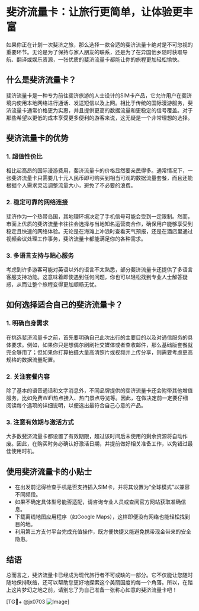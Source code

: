 # 斐济流量卡：让旅行更简单，让体验更丰富

如果你正在计划一次斐济之旅，那么选择一款合适的斐济流量卡绝对是不可忽视的重要环节。无论是为了保持与家人朋友的联系，还是为了在异国他乡随时获取导航、翻译或娱乐资源，一张优质的斐济流量卡都能让你的旅程更加轻松愉快。

## 什么是斐济流量卡？

斐济流量卡是一种专为前往斐济旅游的人士设计的SIM卡产品，它允许用户在斐济境内使用本地网络进行通话、发送短信以及上网。相比于传统的国际漫游服务，斐济流量卡通常价格更为实惠，并且提供更高的数据流量和更稳定的信号覆盖。对于那些希望以更低的成本享受更多便利的游客来说，这无疑是一个非常理想的选择。

## 斐济流量卡的优势

### 1. 超值性价比
相比起高昂的国际漫游费用，斐济流量卡的价格显然要亲民得多。通常情况下，一张斐济流量卡只需要几十元人民币即可购买到相当可观的数据流量套餐，而且还能根据个人需求灵活调整流量大小，避免了不必要的浪费。

### 2. 稳定可靠的网络连接
斐济作为一个热带岛国，其地理环境决定了手机信号可能会受到一定限制。然而，市面上优质的斐济流量卡往往会选择与当地知名运营商合作，确保用户能够享受到稳定且快速的网络体验。无论是在海滩上冲浪时查看天气预报，还是在酒店里通过视频会议处理工作事务，斐济流量卡都能满足你的各种需求。

### 3. 多语言支持与贴心服务
考虑到许多游客可能对英语以外的语言不太熟悉，部分斐济流量卡还提供了多语言客服支持功能。这意味着即使遇到任何问题，你也可以轻松找到专业人士解答疑惑，从而让整个旅程变得更加顺畅无忧。

## 如何选择适合自己的斐济流量卡？

### 1. 明确自身需求
在挑选斐济流量卡之前，首先要明确自己此次出行的主要目的以及对通信服务的具体要求。例如，如果你只是想偶尔刷刷社交媒体或者查收邮件，那么基础版套餐就完全够用了；但如果你打算拍摄大量高清照片或视频并上传分享，则需要考虑更高规格的数据流量配置。

### 2. 关注套餐内容
除了基本的语音通话和文字消息外，不同品牌提供的斐济流量卡还会附带其他增值服务，比如免费WiFi热点接入、热门景点导览等。因此，在做决定前一定要仔细阅读每个选项的详细说明，以便选出最符合自己心意的产品。

### 3. 注意有效期与激活方式
大多数斐济流量卡都设置了有效期限，超过该时间后未使用的剩余资源将自动作废。因此，在购买时务必确认好激活日期，并提前做好相关准备工作，以免错过最佳使用时机。

## 使用斐济流量卡的小贴士

- 在出发前记得检查手机是否支持插入SIM卡，并将其设置为“全球模式”以兼容不同频段。
- 如果不确定具体型号能否适配，请咨询专业人员或查阅官方网站获取准确信息。
- 下载离线地图应用程序（如Google Maps），这样即便没有网络也能轻松找到目的地。
- 利用第三方支付平台完成充值操作，既方便快捷又能避免携带现金带来的安全隐患。

## 结语

总而言之，斐济流量卡已经成为现代旅行者不可或缺的一部分。它不仅能让您随时随地保持联络，还可以帮助您更好地探索这个美丽国度的每一个角落。所以，在踏上这片梦幻之地之前，请别忘了为自己准备一张称心如意的斐济流量卡吧！

[TG💪+ @jx0703 ![Image](https://github.com/user-attachments/assets/dbca1d08-cadb-493c-b0ec-ad6f7a83f270)]